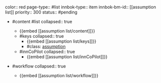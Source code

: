 color:: red
page-type:: #list
innbok-type:: item
innbok-bm-id:: [[assumption list]]
priority:: 300
status:: #pending

- #content #list
  collapsed:: true
	- {{embed [[assumption list/content]]}}
  - #keys
    collapsed:: true
	  - {{embed [[assumption list/keys]]}}
	  - #class: [assumption](https://go.innbok.com/#/page/innBoK%2Fclass%2Fassumption)
  - #innCoPilot
    collapsed:: true
	  - {{embed [[assumption list/innCoPilot]]}}

- #workflow
  collapsed:: true
	- {{embed [[assumption list/workflow]]}}

